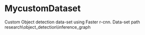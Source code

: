 # MycustomDataset
Custom Object detection data-set using Faster r-cnn. Data-set path research\object_detection\inference_graph
